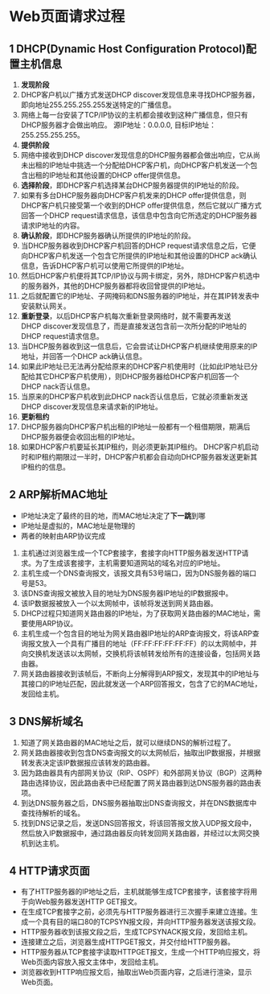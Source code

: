 # Web页面请求过程

## 1 DHCP(Dynamic Host Configuration Protocol)配置主机信息
1. **发现阶段**
  1. DHCP客户机以广播方式发送DHCP discover发现信息来寻找DHCP服务器，即向地址255.255.255.255发送特定的广播信息。
  1. 网络上每一台安装了TCP/IP协议的主机都会接收到这种广播信息，但只有DHCP服务器才会做出响应。
    源IP地址：0.0.0.0, 目标IP地址：255.255.255.255。
1. **提供阶段**
  1. 网络中接收到DHCP discover发现信息的DHCP服务器都会做出响应，它从尚未出租的IP地址中挑选一个分配给DHCP客户机，向DHCP客户机发送一个包含出租的IP地址和其他设置的DHCP offer提供信息。
1. **选择阶段**，即DHCP客户机选择某台DHCP服务器提供的IP地址的阶段。
  1. 如果有多台DHCP服务器向DHCP客户机发来的DHCP offer提供信息，则DHCP客户机只接受第一个收到的DHCP offer提供信息，然后它就以广播方式回答一个DHCP request请求信息，该信息中包含向它所选定的DHCP服务器请求IP地址的内容。
1. **确认阶段**，即DHCP服务器确认所提供的IP地址的阶段。
1. 当DHCP服务器收到DHCP客户机回答的DHCP request请求信息之后，它便向DHCP客户机发送一个包含它所提供的IP地址和其他设置的DHCP ack确认信息，告诉DHCP客户机可以使用它所提供的IP地址。
1. 然后DHCP客户机便将其TCP/IP协议与网卡绑定，另外，除DHCP客户机选中的服务器外，其他的DHCP服务器都将收回曾提供的IP地址。
1. 之后就配置它的IP地址、子网掩码和DNS服务器的IP地址，并在其IP转发表中安装默认网关。
1. **重新登录**，以后DHCP客户机每次重新登录网络时，就不需要再发送DHCP discover发现信息了，而是直接发送包含前一次所分配的IP地址的DHCP request请求信息。
1. 当DHCP服务器收到这一信息后，它会尝试让DHCP客户机继续使用原来的IP地址，并回答一个DHCP ack确认信息。
2. 如果此IP地址已无法再分配给原来的DHCP客户机使用时（比如此IP地址已分配给其它DHCP客户机使用），则DHCP服务器给DHCP客户机回答一个DHCP nack否认信息。
3. 当原来的DHCP客户机收到此DHCP nack否认信息后，它就必须重新发送DHCP discover发现信息来请求新的IP地址。
1. **更新租约**
  1. DHCP服务器向DHCP客户机出租的IP地址一般都有一个租借期限，期满后DHCP服务器便会收回出租的IP地址。
  1. 如果DHCP客户机要延长其IP租约，则必须更新其IP租约。
    DHCP客户机启动时和IP租约期限过一半时，DHCP客户机都会自动向DHCP服务器发送更新其IP租约的信息。
## 2 ARP解析MAC地址
- IP地址决定了最终的目的地，而MAC地址决定了**下一跳**到哪
- IP地址是虚拟的，MAC地址是物理的
- 两者的映射由ARP协议完成
1. 主机通过浏览器生成一个TCP套接字，套接字向HTTP服务器发送HTTP请求。为了生成该套接字，主机需要知道网站的域名对应的IP地址。
1. 主机生成一个DNS查询报文，该报文具有53号端口，因为DNS服务器的端口号是53。
1. 该DNS查询报文被放入目的地址为DNS服务器IP地址的IP数据报中。
1. 该IP数据报被放入一个以太网帧中，该帧将发送到网关路由器。
1. DHCP过程只知道网关路由器的IP地址，为了获取网关路由器的MAC地址，需要使用ARP协议。
1. 主机生成一个包含目的地址为网关路由器IP地址的ARP查询报文，将该ARP查询报文放入一个具有广播目的地址（FF:FF:FF:FF:FF:FF）的以太网帧中，并向交换机发送该以太网帧，交换机将该帧转发给所有的连接设备，包括网关路由器。
1. 网关路由器接收到该帧后，不断向上分解得到ARP报文，发现其中的IP地址与其接口的IP地址匹配，因此就发送一个ARP回答报文，包含了它的MAC地址，发回给主机。
## 3 DNS解析域名
1. 知道了网关路由器的MAC地址之后，就可以继续DNS的解析过程了。
1. 网关路由器接收到包含DNS查询报文的以太网帧后，抽取出IP数据报，并根据转发表决定该IP数据报应该转发的路由器。
1. 因为路由器具有内部网关协议（RIP、OSPF）和外部网关协议（BGP）这两种路由选择协议，因此路由表中已经配置了网关路由器到达DNS服务器的路由表项。
1. 到达DNS服务器之后，DNS服务器抽取出DNS查询报文，并在DNS数据库中查找待解析的域名。
1. 找到DNS记录之后，发送DNS回答报文，将该回答报文放入UDP报文段中，然后放入IP数据报中，通过路由器反向转发回网关路由器，并经过以太网交换机到达主机。
## 4 HTTP请求页面
- 有了HTTP服务器的IP地址之后，主机就能够生成TCP套接字，该套接字将用于向Web服务器发送HTTP GET报文。
- 在生成TCP套接字之前，必须先与HTTP服务器进行三次握手来建立连接。生成一个具有目的端口80的TCPSYN报文段，并向HTTP服务器发送该报文段。
- HTTP服务器收到该报文段之后，生成TCPSYNACK报文段，发回给主机。
- 连接建立之后，浏览器生成HTTPGET报文，并交付给HTTP服务器。
- HTTP服务器从TCP套接字读取HTTPGET报文，生成一个HTTP响应报文，将Web页面内容放入报文主体中，发回给主机。
- 浏览器收到HTTP响应报文后，抽取出Web页面内容，之后进行渲染，显示Web页面。

